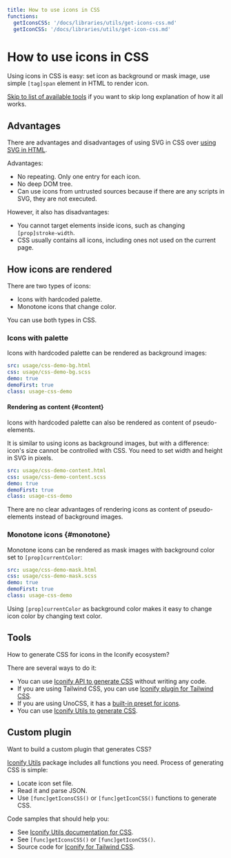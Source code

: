 ```yaml
title: How to use icons in CSS
functions:
  getIconsCSS: '/docs/libraries/utils/get-icons-css.md'
  getIconCSS: '/docs/libraries/utils/get-icon-css.md'
```

# How to use icons in CSS

Using icons in CSS is easy: set icon as background or mask image, use simple `[tag]span` element in HTML to render icon.

[Skip to list of available tools](#tools) if you want to skip long explanation of how it all works.

## Advantages

There are advantages and disadvantages of using SVG in CSS over [using SVG in HTML](../svg/index.md).

Advantages:

- No repeating. Only one entry for each icon.
- No deep DOM tree.
- Can use icons from untrusted sources because if there are any scripts in SVG, they are not executed.

However, it also has disadvantages:

- You cannot target elements inside icons, such as changing `[prop]stroke-width`.
- CSS usually contains all icons, including ones not used on the current page.

## How icons are rendered

There are two types of icons:

- Icons with hardcoded palette.
- Monotone icons that change color.

You can use both types in CSS.

### Icons with palette

Icons with hardcoded palette can be rendered as background images:

```yaml
src: usage/css-demo-bg.html
css: usage/css-demo-bg.scss
demo: true
demoFirst: true
class: usage-css-demo
```

#### Rendering as content {#content}

Icons with hardcoded palette can also be rendered as content of pseudo-elements.

It is similar to using icons as background images, but with a difference: icon's size cannot be controlled with CSS.
You need to set width and height in SVG in pixels.

```yaml
src: usage/css-demo-content.html
css: usage/css-demo-content.scss
demo: true
demoFirst: true
class: usage-css-demo
```

There are no clear advantages of rendering icons as content of pseudo-elements instead of background images.

### Monotone icons {#monotone}

Monotone icons can be rendered as mask images with background color set to `[prop]currentColor`:

```yaml
src: usage/css-demo-mask.html
css: usage/css-demo-mask.scss
demo: true
demoFirst: true
class: usage-css-demo
```

Using `[prop]currentColor` as background color makes it easy to change icon color by changing text color.

## Tools

How to generate CSS for icons in the Iconify ecosystem?

There are several ways to do it:

- You can use [Iconify API to generate CSS](./no-code/index.md) without writing any code.
- If you are using Tailwind CSS, you can use [Iconify plugin for Tailwind CSS](./tailwind/index.md).
- If you are using UnoCSS, it has a [built-in preset for icons](./unocss/index.md).
- You can use [Iconify Utils to generate CSS](./utils/index.md).

## Custom plugin

Want to build a custom plugin that generates CSS?

[Iconify Utils](/docs/libraries/utils/index.md) package includes all functions you need. Process of generating CSS is simple:

- Locate icon set file.
- Read it and parse JSON.
- Use `[func]getIconsCSS()` or `[func]getIconCSS()` functions to generate CSS.

Code samples that should help you:

- See [Iconify Utils documentation for CSS](./utils/index.md).
- See `[func]getIconsCSS()` or `[func]getIconCSS()`.
- Source code for [Iconify for Tailwind CSS](https://github.com/iconify/iconify/tree/main/plugins/tailwind).
